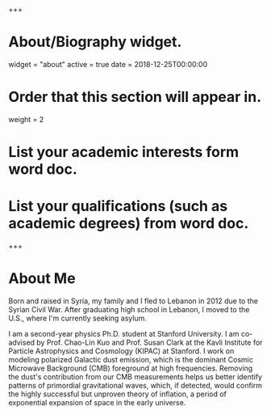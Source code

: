 +++
# About/Biography widget.
widget = "about"
active = true
date = 2018-12-25T00:00:00

# Order that this section will appear in.
weight = 2

# List your academic interests form word doc.


# List your qualifications (such as academic degrees) from word doc.

 
+++

# About Me

Born and raised in Syria, my family and I fled to Lebanon in 2012 due to the Syrian Civil War. After graduating high school in Lebanon, I moved to the U.S., where I'm currently seeking asylum.

I am a second-year physics Ph.D. student at Stanford University. I am co-advised by Prof. Chao-Lin Kuo and Prof. Susan Clark at the Kavli Institute for Particle Astrophysics and Cosmology (KIPAC) at Stanford. I work on modeling polarized Galactic dust emission, which is the dominant Cosmic Microwave Background (CMB) foreground at high frequencies. Removing the dust's contribution from our CMB measurements helps us better identify patterns of primordial gravitational waves, which, if detected, would confirm the highly successful but unproven theory of inflation, a period of exponential expansion of space in the early universe.
